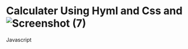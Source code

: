 # Calculater Using Hyml and Css and ![Screenshot (7)](https://user-images.githubusercontent.com/83326978/125907765-0da82eb0-cf8a-4fd4-804e-1ba599c315d1.png)
Javascript

